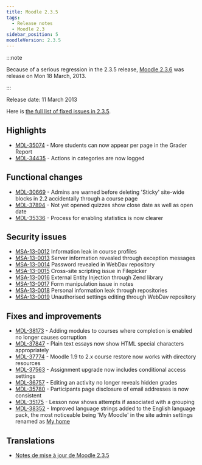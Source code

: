 ```yaml
---
title: Moodle 2.3.5
tags:
  - Release notes
  - Moodle 2.3
sidebar_position: 5
moodleVersion: 2.3.5
---
```



:::note

Because of a serious regression in the 2.3.5 release, [Moodle 2.3.6](./2.3.6.md) was release on Mon 18 March, 2013.

:::

Release date: 11 March 2013

Here is [the full list of fixed issues in 2.3.5](https://moodle.atlassian.net/secure/IssueNavigator!executeAdvanced.jspa?jqlQuery=project+%3D+mdl+AND+resolution+%3D+fixed+AND+fixVersion+in+%28%222.3.5%22%29+ORDER+BY+priority+DESC&runQuery=true&clear=true).

## Highlights

- [MDL-35074](https://moodle.atlassian.net/browse/MDL-35074) - More students can now appear per page in the Grader Report
- [MDL-34435](https://moodle.atlassian.net/browse/MDL-34435) - Actions in categories are now logged

## Functional changes

- [MDL-30669](https://moodle.atlassian.net/browse/MDL-30669) - Admins are warned before deleting 'Sticky' site-wide blocks in 2.2 accidentally through a course page
- [MDL-37894](https://moodle.atlassian.net/browse/MDL-37894) - Not yet opened quizzes show close date as well as open date
- [MDL-35336](https://moodle.atlassian.net/browse/MDL-35336) - Process for enabling statistics is now clearer

## Security issues

- [MSA-13-0012](https://moodle.org/mod/forum/discuss.php?d=225341) Information leak in course profiles
- [MSA-13-0013](https://moodle.org/mod/forum/discuss.php?d=225342) Server information revealed through exception messages
- [MSA-13-0014](https://moodle.org/mod/forum/discuss.php?d=225343) Password revealed in WebDav repository
- [MSA-13-0015](https://moodle.org/mod/forum/discuss.php?d=225344) Cross-site scripting issue in Filepicker
- [MSA-13-0016](https://moodle.org/mod/forum/discuss.php?d=225345) External Entity Injection through Zend library
- [MSA-13-0017](https://moodle.org/mod/forum/discuss.php?d=225346) Form manipulation issue in notes
- [MSA-13-0018](https://moodle.org/mod/forum/discuss.php?d=225347) Personal information leak through repositories
- [MSA-13-0019](https://moodle.org/mod/forum/discuss.php?d=225348) Unauthorised settings editing through WebDav repository

## Fixes and improvements

- [MDL-38173](https://moodle.atlassian.net/browse/MDL-38173) - Adding modules to courses where completion is enabled no longer causes corruption
- [MDL-37847](https://moodle.atlassian.net/browse/MDL-37847) - Plain text essays now show HTML special characters appropriately
- [MDL-37774](https://moodle.atlassian.net/browse/MDL-37774) - Moodle 1.9 to 2.x course restore now works with directory resources
- [MDL-37563](https://moodle.atlassian.net/browse/MDL-37563) - Assignment upgrade now includes conditional access settings
- [MDL-36757](https://moodle.atlassian.net/browse/MDL-36757) - Editing an activity no longer reveals hidden grades
- [MDL-35780](https://moodle.atlassian.net/browse/MDL-35780) - Participants page disclosure of email addresses is now consistent
- [MDL-35175](https://moodle.atlassian.net/browse/MDL-35175) - Lesson now shows attempts if associated with a grouping
- [MDL-38352](https://moodle.atlassian.net/browse/MDL-38352) - Improved language strings added to the English language pack, the most noticeable being 'My Moodle' in the site admin settings renamed as [My home](https://docs.moodle.org/en/My_home)

## Translations

- [Notes de mise à jour de Moodle 2.3.5](https://docs.moodle.org/fr/Notes_de_mise_à_jour_de_Moodle_2.3.5)
